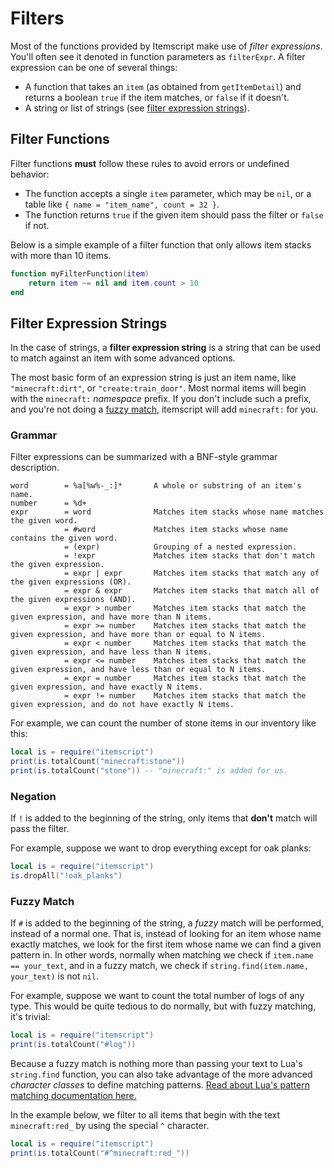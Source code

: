 # Filters

Most of the functions provided by Itemscript make use of *filter expressions*. You'll often see it denoted in function parameters as `filterExpr`. A filter expression can be one of several things:

- A function that takes an `item` (as obtained from `getItemDetail`) and returns a boolean `true` if the item matches, or `false` if it doesn't.
- A string or list of strings (see [filter expression strings](#filter-expression-strings)).

## Filter Functions

Filter functions **must** follow these rules to avoid errors or undefined behavior:

- The function accepts a single `item` parameter, which may be `nil`, or a table like `{ name = "item_name", count = 32 }`.
- The function returns `true` if the given item should pass the filter or `false` if not.

Below is a simple example of a filter function that only allows item stacks with more than 10 items.

```lua
function myFilterFunction(item)
    return item ~= nil and item.count > 10
end
```

## Filter Expression Strings

In the case of strings, a **filter expression string** is a string that can be used to match against an item with some advanced options.

The most basic form of an expression string is just an item name, like `"minecraft:dirt"`, or `"create:train_door"`. Most normal items will begin with the `minecraft:` *namespace* prefix. If you don't include such a prefix, and you're not doing a [fuzzy match](#fuzzy-match), itemscript will add `minecraft:` for you.

### Grammar

Filter expressions can be summarized with a BNF-style grammar description.

```
word        = %a[%w%-_:]*       A whole or substring of an item's name.
number      = %d+
expr        = word              Matches item stacks whose name matches the given word.
            = #word             Matches item stacks whose name contains the given word.
            = (expr)            Grouping of a nested expression.
            = !expr             Matches item stacks that don't match the given expression.
            = expr | expr       Matches item stacks that match any of the given expressions (OR).
            = expr & expr       Matches item stacks that match all of the given expressions (AND).
            = expr > number     Matches item stacks that match the given expression, and have more than N items.
            = expr >= number    Matches item stacks that match the given expression, and have more than or equal to N items.
            = expr < number     Matches item stacks that match the given expression, and have less than N items.
            = expr <= number    Matches item stacks that match the given expression, and have less than or equal to N items.
            = expr = number     Matches item stacks that match the given expression, and have exactly N items.
            = expr != number    Matches item stacks that match the given expression, and do not have exactly N items.
```

For example, we can count the number of stone items in our inventory like this:

```lua
local is = require("itemscript")
print(is.totalCount("minecraft:stone"))
print(is.totalCount("stone")) -- "minecraft:" is added for us.
```

### Negation

If `!` is added to the beginning of the string, only items that **don't** match will pass the filter.

For example, suppose we want to drop everything except for oak planks:

```lua
local is = require("itemscript")
is.dropAll("!oak_planks")
```

### Fuzzy Match

If `#` is added to the beginning of the string, a *fuzzy* match will be performed, instead of a normal one. That is, instead of looking for an item whose name exactly matches, we look for the first item whose name we can find a given pattern in. In other words, normally when matching we check if `item.name == your_text`, and in a fuzzy match, we check if `string.find(item.name, your_text)` is not `nil`.

For example, suppose we want to count the total number of logs of any type. This would be quite tedious to do normally, but with fuzzy matching, it's trivial:

```lua
local is = require("itemscript")
print(is.totalCount("#log"))
```

Because a fuzzy match is nothing more than passing your text to Lua's `string.find` function, you can also take advantage of the more advanced *character classes* to define matching patterns. [Read about Lua's pattern matching documentation here.](https://www.lua.org/pil/20.2.html)

In the example below, we filter to all items that begin with the text `minecraft:red_` by using the special `^` character.

```lua
local is = require("itemscript")
print(is.totalCount("#^minecraft:red_"))
```